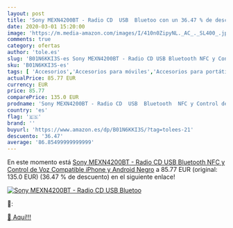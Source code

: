 ```yaml
---
layout: post
title: 'Sony MEXN4200BT - Radio CD  USB  Bluetoo con un 36.47 % de descuento'
date: 2020-03-01 15:20:00
image: 'https://m.media-amazon.com/images/I/410n0ZipyNL._AC_._SL400_.jpg'
comments: true
category: ofertas
author: 'tole.es'
slug: 'B01N6KKI3S-es Sony MEXN4200BT - Radio CD USB Bluetooth NFC y Control de...'
sku: 'B01N6KKI3S-es'
tags: [ 'Accesorios','Accesorios para móviles','Accesorios para portátiles y netbooks','Cargadores y adaptadores para portátiles y netbooks','Cargadores y bases de carga para portátiles y netbooks','Comunicación móvil y accesorios','Electrónica','Fundas y carcasas para teléfonos móviles','Informática','Móviles','Móviles y smartphones libres','iphone', ]
actualPrice: 85.77 EUR
currency: EUR
price: 85.77
comparePrice: 135.0 EUR
prodname: 'Sony MEXN4200BT - Radio CD  USB  Bluetooth  NFC y Control de Voz Compatible iPhone y Android  Negro'
country: 'es'
flag: '🇪🇸'
brand: ''
buyurl: 'https://www.amazon.es/dp/B01N6KKI3S/?tag=tolees-21'
descuento: '36.47'
average: '86.85499999999999'
---
```


En este momento está [Sony MEXN4200BT - Radio CD  USB  Bluetooth  NFC y Control de Voz Compatible iPhone y Android  Negro](https://www.amazon.es/dp/B01N6KKI3S/?tag=tolees-21) a 85.77 EUR (original: 135.0 EUR) (36.47 %  de descuento) en el siguiente enlace!

[![Sony MEXN4200BT - Radio CD  USB  Bluetoo](https://m.media-amazon.com/images/I/410n0ZipyNL._AC_._SL400_.jpg)](https://www.amazon.es/dp/B01N6KKI3S/?tag=tolees-21)

🔎:


[🛒 Aquí!!!](https://www.amazon.es/dp/B01N6KKI3S/?tag=tolees-21)
